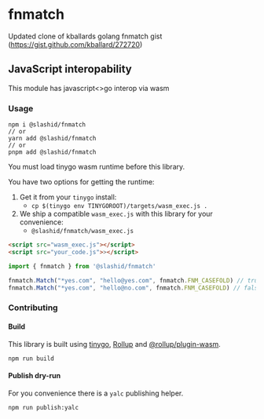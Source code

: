 # fnmatch
Updated clone of kballards golang fnmatch gist (https://gist.github.com/kballard/272720)

## JavaScript interopability

This module has javascript<>go interop via wasm

### Usage
```
npm i @slashid/fnmatch
// or
yarn add @slashid/fnmatch
// or
pnpm add @slashid/fnmatch
```

You must load tinygo wasm runtime before this library.

You have two options for getting the runtime:
1. Get it from your `tinygo` install:
    - `cp $(tinygo env TINYGOROOT)/targets/wasm_exec.js .`
2. We ship a compatible `wasm_exec.js` with this library for your convenience:
    - `@slashid/fnmatch/wasm_exec.js`

```html
<script src="wasm_exec.js"></script>
<script src="your_code.js">></script>
```

```ts
import { fnmatch } from '@slashid/fnmatch'

fnmatch.Match("*yes.com", "hello@yes.com", fnmatch.FNM_CASEFOLD) // true
fnmatch.Match("*yes.com", "hello@no.com", fnmatch.FNM_CASEFOLD) // false
```

### Contributing

#### Build
This library is built using [tinygo](https://tinygo.org/), [Rollup](https://rollupjs.org/) and [@rollup/plugin-wasm](https://www.npmjs.com/package/@rollup/plugin-wasm).
```
npm run build
```

#### Publish dry-run
For you convenience there is a `yalc` publishing helper.
```
npm run publish:yalc
```


